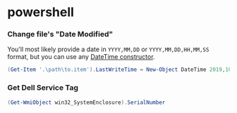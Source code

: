 # powershell

### Change file's "Date Modified"
You'll most likely provide a date in `YYYY,MM,DD` or `YYYY,MM,DD,HH,MM,SS` format, but you can use any [DateTime constructor](https://docs.microsoft.com/en-us/dotnet/api/system.datetime.-ctor).
```powershell
(Get-Item '.\path\to.item').LastWriteTime = New-Object DateTime 2019,10,27, 21,24,56
```

### Get Dell Service Tag
```powershell
(Get-WmiObject win32_SystemEnclosure).SerialNumber
```
